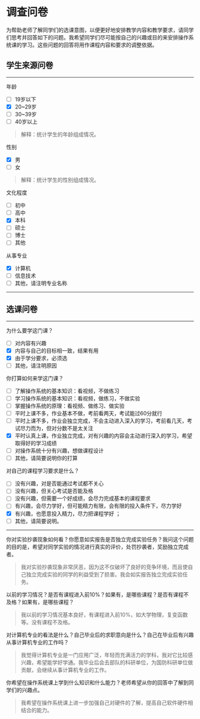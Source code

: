 # 调查问卷

为帮助老师了解同学们的选课意图，以便更好地安排教学内容和教学要求，请同学们思考并回答如下的问题。我希望同学们尽可能按自己的兴趣或目的来安排操作系统课的学习。这些问题的回答将用作课程内容和要求的调整依据。

## 学生来源问卷

---

年龄
- [ ] 19岁以下
- [x] 20~29岁
- [ ] 30~39岁
- [ ] 40岁以上

> 解释：统计学生的年龄组成情况。

性别
- [x] 男
- [ ] 女

> 解释：统计学生的性别组成情况。

文化程度
- [ ] 初中
- [ ] 高中
- [x] 本科
- [ ] 硕士
- [ ] 博士
- [ ] 其他

> 

从事专业
- [x] 计算机
- [ ] 信息技术
- [ ] 其他，请注明专业名称

> 

---

## 选课问卷

---

为什么要学这门课？
- [ ] 对内容有兴趣
- [x] 内容与自己的目标相一致，结果有用
- [x] 由于学分要求，必须选
- [ ] 其他，请注明原因

> 

你打算如何来学这门课？
- [ ] 了解操作系统的基本知识：看视频，不做练习
- [ ] 学习操作系统的基本知识：看视频，做练习，不做实验
- [ ] 掌握操作系统的原理：看视频、做练习、做实验
- [ ] 平时上课不多，作业基本不做，考前看两天，考试能过60分就行
- [ ] 平时上课不多，作业会独立完成，不会主动进入深入的学习，考前看几天，考试尽力而为，但对分数不是太关注
- [x] 平时认真上课，作业独立完成，对有兴趣的内容会主动进行深入的学习，希望取得好的学习成绩
- [ ] 对操作系统十分有兴趣，想做课程设计
- [ ] 其他，请简要说明你的打算

> 

对自己的课程学习要求是什么？
- [ ] 没有兴趣，对是否能通过考试都不关心
- [ ] 没有兴趣，但关心考试是否能及格
- [ ] 没有兴趣，但需要一个好成绩，会尽力完成基本的课程要求
- [ ] 有兴趣，会尽力学好，但可能精力有限，会有限的投入条件下，尽力学好
- [x] 有兴趣，也愿意投入精力，尽力把课程学好 ；
- [ ] 其他，请简要说明。

> 

---

你对实验抄袭现象如何看？你愿意如实报告是否独立完成实验任务？我问这个问题的目的是，希望对同学实验的情况进行真实的评价，处罚抄袭者，奖励独立完成者。
>我对实验抄袭现象非常厌恶，因为这不仅破坏了良好的竞争环境，而且使自己独立完成实验的同学的利益受到了损害。我会如实报告独立完成实验任务。

以前的学习情况？是否有课程进入前10%？如果有，是哪些课程？是否有课程不及格？如果有，是哪些课程？
>我以前的学习情况基本良好，有课程进入前10%，如大学物理，复变函数等。没有课程不及格。

对计算机专业的看法是什么？自己毕业后的求职意向是什么？自己在毕业后有兴趣从事计算机专业的工作吗？
>我觉得计算机专业是一门应用广泛，年轻而充满活力的学科，我对它比较感兴趣，希望能学好学通。我毕业后会去部队的科研单位，为国防科研单位做贡献，会继续从事计算机专业的工作。

你希望在操作系统课上学到什么知识和什么能力？老师希望从你的回答中了解到同学们的兴趣点。
>我希望在操作系统课上进一步加强自己对硬件的了解，提高自己软件硬件相结合的能力。
